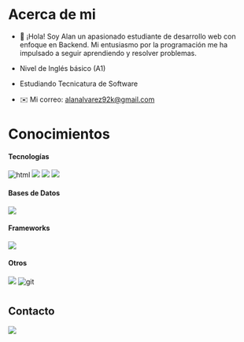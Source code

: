 # Acerca de mi

- 👋 ¡Hola! Soy Alan un apasionado estudiante de desarrollo web con enfoque en Backend. Mi entusiasmo por la programación me ha impulsado a seguir aprendiendo y resolver problemas.
- Nivel de Inglés básico (A1)
- Estudiando Tecnicatura de Software

- ✉️ Mi correo: alanalvarez92k@gmail.com



#

# Conocimientos

<h4>Tecnologías</h4>
<span>
  <img src="https://img.shields.io/badge/html5-%23E34F26.svg?style=for-the-badge&logo=html5&logoColor=white" title="html">
  <img src="https://img.shields.io/badge/css3-%231572B6.svg?style=for-the-badge&logo=css3&logoColor=white">
  <img src="https://img.shields.io/badge/java-%23ED8B00.svg?style=for-the-badge&logo=openjdk&logoColor=white">
  <img src="https://img.shields.io/badge/node.js-6DA55F?style=for-the-badge&logo=node.js&logoColor=white">
</span>

<h4>Bases de Datos</h4>
<span>
  <img src="https://img.shields.io/badge/mysql-4479A1.svg?style=for-the-badge&logo=mysql&logoColor=white">
</span>

<h4>Frameworks</h4>
<span>
  <img src="https://img.shields.io/badge/bootstrap-%238511FA.svg?style=for-the-badge&logo=bootstrap&logoColor=white">
</span>

<h4>Otros</h4>
<span>
  <img src="https://img.shields.io/badge/Eclipse-FE7A16.svg?style=for-the-badge&logo=Eclipse&logoColor=white">
  <img src="https://img.shields.io/badge/git-%23F05033.svg?style=for-the-badge&logo=git&logoColor=white" title="git">
</span>

<!--
<img src="https://upload.wikimedia.org/wikipedia/commons/thumb/9/98/Apache_NetBeans_Logo.svg/1200px-Apache_NetBeans_Logo.svg.png" width="50" height="50" title="Netbeans">
-->
<!--![image](https://github.com/Zequiel92/Zequiel92/assets/89278117/a2b522d0-62ae-4418-988b-4dbca21d1e43) DOCKER-->


#

## Contacto

  <a href="https://www.linkedin.com/in/alan-alvarez-629148223" TARGET="blank">
    <img src="https://img.shields.io/badge/linkedin-%230077B5.svg?style=for-the-badge&logo=linkedin&logoColor=white">
  </a>
 




